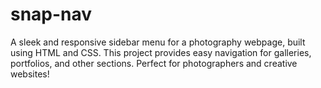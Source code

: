 # snap-nav
A sleek and responsive sidebar menu for a photography webpage, built using HTML and CSS. This project provides easy navigation for galleries, portfolios, and other sections. Perfect for photographers and creative websites!
